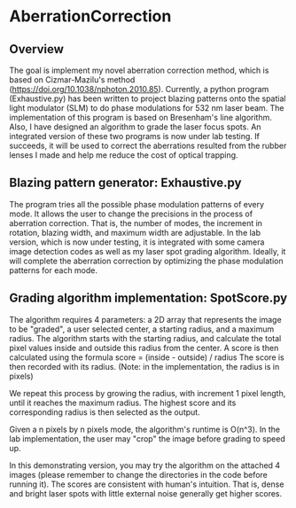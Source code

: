 # AberrationCorrection

## Overview
The goal is implement my novel aberration correction method, which is based on Cizmar-Mazilu's method (https://doi.org/10.1038/nphoton.2010.85). Currently, a python 
program (Exhaustive.py) has been written to project blazing patterns onto the spatial light modulator (SLM) to do phase modulations for 532 nm laser beam. The 
implementation of this program is based on Bresenham's line algorithm. Also, I have designed an algorithm to grade the laser focus spots. An integrated version of these
two programs is now under lab testing. If succeeds, it will be used to correct the aberrations resulted from the rubber lenses I made and help me reduce the cost of 
optical trapping.

## Blazing pattern generator: Exhaustive.py
The program tries all the possible phase modulation patterns of every mode. It allows the user to change the precisions in the process of aberration correction. That is, 
the number of modes, the increment in rotation, blazing width, and maximum width are adjustable. In the lab version, which is now under testing, it is integrated with
some camera image detection codes as well as my laser spot grading algorithm. Ideally, it will complete the aberration correction by optimizing the phase modulation
patterns for each mode.

## Grading algorithm implementation: SpotScore.py
The algorithm requires 4 parameters: a 2D array that represents the image to be "graded", a user selected center, a starting radius, and a maximum radius. The algorithm
starts with the starting radius, and calculate the total pixel values inside and outside this radius from the center. A score is then calculated using the formula
          score = (inside - outside) / radius
The score is then recorded with its radius. (Note: in the implementation, the radius is in pixels)

We repeat this process by growing the radius, with increment 1 pixel length, until it reaches the maximum radius. The highest score and its corresponding radius is then
selected as the output.

Given a n pixels by n pixels mode, the algorithm's runtime is O(n^3). In the lab implementation, the user may "crop" the image before grading to speed up.

In this demonstrating version, you may try the algorithm on the attached 4 images (please remember to change the directories in the code before running it). The scores
are consistent with human's intuition. That is, dense and bright laser spots with little external noise generally get higher scores.
